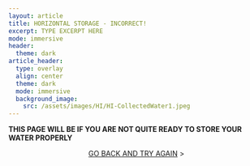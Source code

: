 ```yaml
---
layout: article
title: HORIZONTAL STORAGE - INCORRECT!
excerpt: TYPE EXCERPT HERE
mode: immersive
header:
  theme: dark
article_header:
  type: overlay
  align: center
  theme: dark
  mode: immersive
  background_image:
    src: /assets/images/HI/HI-CollectedWater1.jpeg
---
```


**THIS PAGE WILL BE IF YOU ARE NOT QUITE READY TO STORE YOUR WATER PROPERLY**


<p align="center">
<a class="button button--outline-primary button--pill" href="HorizontalCollection1">GO BACK AND TRY AGAIN</a> ></p>